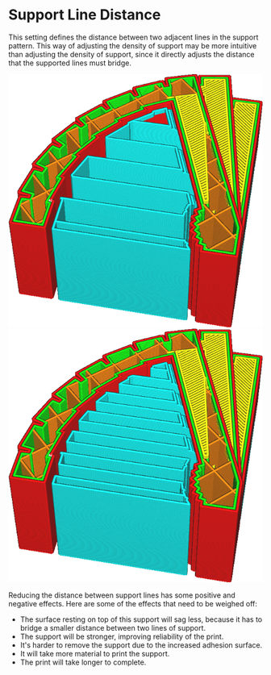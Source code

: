Support Line Distance
====
This setting defines the distance between two adjacent lines in the support pattern. This way of adjusting the density of support may be more intuitive than adjusting the density of support, since it directly adjusts the distance that the supported lines must bridge.

<!--screenshot {
"image_path": "support_infill_rate_low.png",
"models": [{"script": "spiral_stair.scad"}],
"camera_position": [-95, 18, 116],
"settings": {
    "support_enable": true,
    "support_infill_rate": 10
},
"layer": 256,
"colours": 64
}-->
<!--screenshot {
"image_path": "support_infill_rate_high.png",
"models": [{"script": "spiral_stair.scad"}],
"camera_position": [-95, 18, 116],
"settings": {
    "support_enable": true,
    "support_infill_rate": 20
},
"layer": 256,
"colours": 64
}-->
![Great line distance](../images/support_infill_rate_low.png)
![Small line distance](../images/support_infill_rate_high.png)

Reducing the distance between support lines has some positive and negative effects. Here are some of the effects that need to be weighed off:
* The surface resting on top of this support will sag less, because it has to bridge a smaller distance between two lines of support.
* The support will be stronger, improving reliability of the print.
* It's harder to remove the support due to the increased adhesion surface.
* It will take more material to print the support.
* The print will take longer to complete.